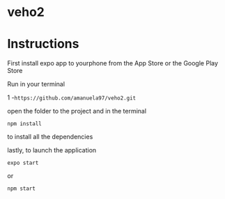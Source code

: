 # veho2


# Instructions

 First install expo app to yourphone from the App Store or the Google Play Store

Run in your terminal

1 -`https://github.com/amanuela97/veho2.git`

open the folder to the project and in the terminal

`npm install`

to install all the dependencies

lastly, to launch the application

`expo start`

 or
 
`npm start`
